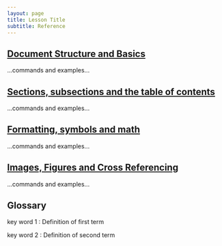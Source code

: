 ```yaml
---
layout: page
title: Lesson Title
subtitle: Reference
---
```

## [Document Structure and Basics](01-one.html)

...commands and examples...

## [Sections, subsections and the table of contents](02-two.html)

...commands and examples...

## [Formatting, symbols and math](03-three.html)

...commands and examples...

## [Images, Figures and Cross Referencing](04-four.html)

...commands and examples...

## Glossary

key word 1
:   Definition of first term

key word 2
:   Definition of second term
